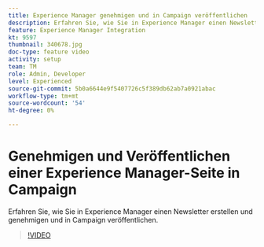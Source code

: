 ```yaml
---
title: Experience Manager genehmigen und in Campaign veröffentlichen
description: Erfahren Sie, wie Sie in Experience Manager einen Newsletter erstellen und genehmigen und in Campaign veröffentlichen.
feature: Experience Manager Integration
kt: 9597
thumbnail: 340678.jpg
doc-type: feature video
activity: setup
team: TM
role: Admin, Developer
level: Experienced
source-git-commit: 5b0a6644e9f5407726c5f389db62ab7a0921abac
workflow-type: tm+mt
source-wordcount: '54'
ht-degree: 0%

---
```


# Genehmigen und Veröffentlichen einer Experience Manager-Seite in Campaign

Erfahren Sie, wie Sie in Experience Manager einen Newsletter erstellen und genehmigen und in Campaign veröffentlichen.

>[!VIDEO](https://video.tv.adobe.com/v/340678?quality=12)

